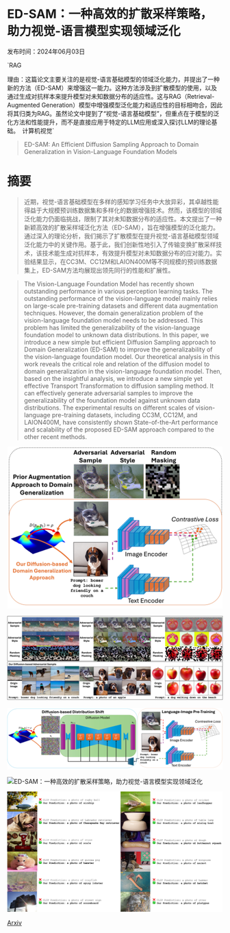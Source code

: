 # ED-SAM：一种高效的扩散采样策略，助力视觉-语言模型实现领域泛化

发布时间：2024年06月03日

`RAG

理由：这篇论文主要关注的是视觉-语言基础模型的领域泛化能力，并提出了一种新的方法（ED-SAM）来增强这一能力。这种方法涉及到扩散模型的使用，以及通过生成对抗样本来提升模型对未知数据分布的适应性。这与RAG（Retrieval-Augmented Generation）模型中增强模型泛化能力和适应性的目标相吻合，因此将其归类为RAG。虽然论文中提到了“视觉-语言基础模型”，但重点在于模型的泛化方法和性能提升，而不是直接应用于特定的LLM应用或深入探讨LLM的理论基础。` `计算机视觉`

> ED-SAM: An Efficient Diffusion Sampling Approach to Domain Generalization in Vision-Language Foundation Models

# 摘要

> 近期，视觉-语言基础模型在多样的感知学习任务中大放异彩，其卓越性能得益于大规模预训练数据集和多样化的数据增强技术。然而，该模型的领域泛化能力仍面临挑战，限制了其对未知数据分布的适应性。本文提出了一种新颖高效的扩散采样域泛化方法（ED-SAM），旨在增强模型的泛化能力。通过深入的理论分析，我们揭示了扩散模型在提升视觉-语言基础模型领域泛化能力中的关键作用。基于此，我们创新性地引入了传输变换扩散采样技术，该技术能生成对抗样本，有效提升模型对未知数据分布的应对能力。实验结果显示，在CC3M、CC12M和LAION400M等不同规模的预训练数据集上，ED-SAM方法均展现出领先同行的性能和扩展性。

> The Vision-Language Foundation Model has recently shown outstanding performance in various perception learning tasks. The outstanding performance of the vision-language model mainly relies on large-scale pre-training datasets and different data augmentation techniques. However, the domain generalization problem of the vision-language foundation model needs to be addressed. This problem has limited the generalizability of the vision-language foundation model to unknown data distributions. In this paper, we introduce a new simple but efficient Diffusion Sampling approach to Domain Generalization (ED-SAM) to improve the generalizability of the vision-language foundation model. Our theoretical analysis in this work reveals the critical role and relation of the diffusion model to domain generalization in the vision-language foundation model. Then, based on the insightful analysis, we introduce a new simple yet effective Transport Transformation to diffusion sampling method. It can effectively generate adversarial samples to improve the generalizability of the foundation model against unknown data distributions. The experimental results on different scales of vision-language pre-training datasets, including CC3M, CC12M, and LAION400M, have consistently shown State-of-the-Art performance and scalability of the proposed ED-SAM approach compared to the other recent methods.

![ED-SAM：一种高效的扩散采样策略，助力视觉-语言模型实现领域泛化](../../../paper_images/2406.01432/AbstractFigure-V4.jpg)

![ED-SAM：一种高效的扩散采样策略，助力视觉-语言模型实现领域泛化](../../../paper_images/2406.01432/SampleDifffusionComparison-V2.jpg)

![ED-SAM：一种高效的扩散采样策略，助力视觉-语言模型实现领域泛化](../../../paper_images/2406.01432/DAroposedFramework-V2.jpg)

![ED-SAM：一种高效的扩散采样策略，助力视觉-语言模型实现领域泛化](../../../paper_images/2406.01432/MoreAdvSamples.jpg)

![ED-SAM：一种高效的扩散采样策略，助力视觉-语言模型实现领域泛化](../../../paper_images/2406.01432/x1.png)

[Arxiv](https://arxiv.org/abs/2406.01432)